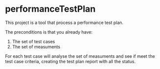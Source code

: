 # performanceTestPlan

This project is a tool that process a performance test plan. 

The preconditions is that you already have:
1. The set of test cases
2. The set of measuments 

For each test case will analyse the set of measuments and see if meet the test case criteria, creating the test plan report with all the status.



